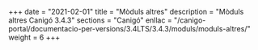 +++
date        = "2021-02-01"
title       = "Mòduls altres"
description = "Mòduls altres Canigó 3.4.3"
sections    = "Canigó"
enllac		= "/canigo-portal/documentacio-per-versions/3.4LTS/3.4.3/moduls/moduls-altres/"
weight		= 6
+++
